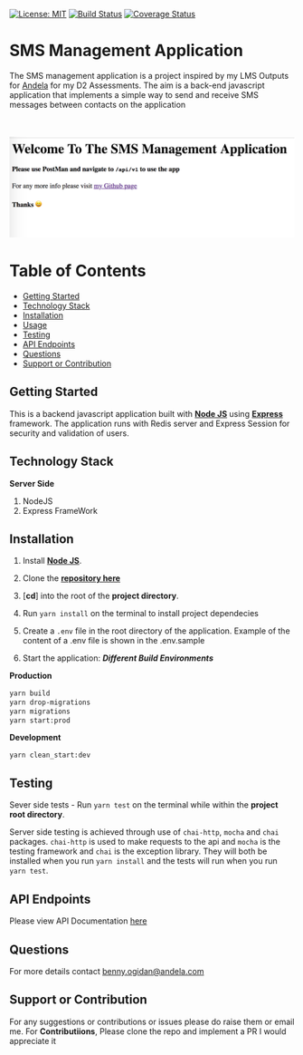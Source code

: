 [![License: MIT](https://img.shields.io/badge/License-MIT-yellow.svg)](https://opensource.org/licenses/MIT)
[![Build Status](https://travis-ci.com/benfluleck/sms-management-system.svg?branch=develop)](https://travis-ci.com/benfluleck/sms-management-system)
[![Coverage Status](https://coveralls.io/repos/github/benfluleck/sms-management-system/badge.svg?branch=feat-implement-contact-controller)](https://coveralls.io/github/benfluleck/sms-management-system?branch=feat-implement-contact-controller)


# SMS Management Application
The SMS management application is a project inspired by my LMS Outputs for [Andela](https://andela.com/) for my D2 Assessments. The aim is a back-end javascript application that implements a simple way to send and receive SMS messages between contacts on the application

<br />
<br />

<img width="1440" alt="Phone-number-generator-screenshot" src="./screenshot/homepage.png">


# Table of Contents

- [Getting Started](#getting-started)
- [Technology Stack](#technology-stack)
- [Installation](#installation)
- [Usage](#usage)
- [Testing](#testing)
- [API Endpoints](#api-endpoints)
- [Questions](#questions)
- [Support or Contribution](#support-or-contribution)

## Getting Started
This is a backend javascript application built with [**Node JS**](https://nodejs.org/en/) using [**Express**](https://expressjs.com/) framework. The application runs with Redis server and Express Session for security and validation of users.

## Technology Stack
**Server Side**
1. NodeJS
2. Express FrameWork

## Installation

1. Install [**Node JS**](https://nodejs.org/en/).

2. Clone the [**repository here**](https://github.com/benfluleck/random-phone-number-generator)
3. [**cd**] into the root of the **project directory**.
4. Run `yarn install` on the terminal to install project dependecies
5. Create a `.env` file in the root directory of the application. Example of the content of a .env file is shown in the .env.sample

6. Start the application:
**_Different Build Environments_**

**Production**
```
yarn build
yarn drop-migrations
yarn migrations
yarn start:prod
```
**Development**
```
yarn clean_start:dev
```
## Testing

Sever side tests - Run `yarn test` on the terminal while within the **project root directory**.

Server side testing is achieved through use of `chai-http`, `mocha` and `chai` packages. `chai-http` is used to make requests to the api and `mocha` is the testing framework and `chai` is the exception library. They will both be installed when you run `yarn install` and the tests will run when you run `yarn test`.

## API Endpoints

Please view API Documentation [here](https://bennyogidan.docs.apiary.io/#)


## Questions
For more details contact benny.ogidan@andela.com

## Support or Contribution
For any suggestions or contributions or issues please do raise them or email me.
For **Contributiions**, Please clone the repo and implement a PR I would appreciate it


